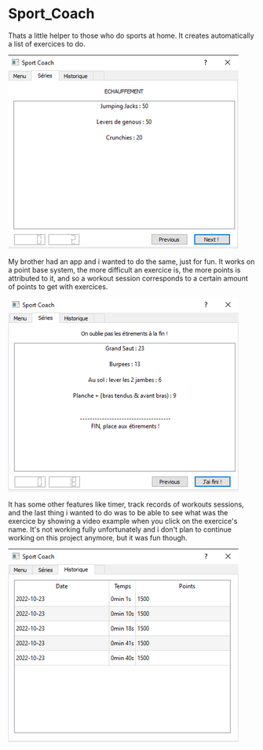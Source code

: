 # Sport_Coach
 
Thats a little helper to those who do sports at home. It creates automatically a list of exercices to do.

![Example of exercices](https://github.com/Tibo-Mouss/Sport_Coach/blob/main/serie_sc.png?raw=true)

My brother had an app and i wanted to do the same, just for fun. It works on a point base system, the more difficult an exercice is, the more points is attributed to it, and so a workout session corresponds to a certain amount of points to get with exercices.

![Example of workout end session](https://github.com/Tibo-Mouss/Sport_Coach/blob/main/serie_end_sc.png?raw=true)

It has some other features like timer, track records of workouts sessions, and the last thing i wanted to do was to be able to see what was the exercice by showing a video example when you click on the exercice's name. It's not working fully unfortunately and i don't plan to continue working on this project anymore, but it was fun though.

![Example of the track records](https://github.com/Tibo-Mouss/Sport_Coach/blob/main/historique.png?raw=true)
